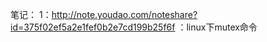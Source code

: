 笔记：
    1：http://note.youdao.com/noteshare?id=375f02ef5a2e1fef0b2e7cd199b25f6f
        ：linux下mutex命令